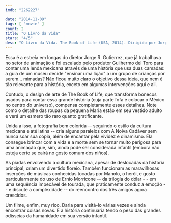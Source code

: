 ```yaml
---
imdb: "2262227"

date: "2014-11-09"
tags: [ "movie" ]
count: 2
title: "O Livro da Vida"
stars: "4/5"
desc: "O Livro da Vida. The Book of Life (USA, 2014). Dirigido por Jorge R. Gutiérrez. Escrito por Jorge R. Gutiérrez, Douglas Langdale. Com Diego Luna, Zoe Saldana, Channing Tatum, Ron Perlman, Christina Applegate, Ice Cube, Kate del Castillo, Hector Elizondo, Danny Trejo."
---
```

Essa é a estreia em longas do diretor Jorge R. Gutierrez, que já trabalhava no setor de animação e foi escalado pelo produtor Guilhermo del Toro para contar uma lenda mexicana através de uma história que usa duas camadas: a guia de um museu decide "ensinar uma lição" a um grupo de crianças por serem... mimadas? Não ficou muito claro o objetivo dessa ideia, que nem é tão relevante para a história, exceto em algumas intervenções aqui e ali.

Contudo, o design de arte de The Book of Life, que transforma bonecos usados para contar essa grande história (cuja parte fofa é colocar o México no centro do universo), compensa completamente esses detalhes. Note como o detalhe das roupas da pequena Maria estão em seu vestido adulto e verá um esmero tão raro quanto gratificante.

Unida a isso, a fotografia bem colorida -- seguindo o estilo da cultura mexicana e até latina -- cria alguns paralelos com A Noiva Cadáver sem nunca soar sua cópia, além de encantar pela vividez e dinamismo. Ela consegue brincar com a vida e a morte sem se tornar muito perigosa para uma animação que, sim, ainda pode ser considerada infantil (embora não esteja certo se cairá no gosto comum dos niños).

As piadas envolvendo a cultura mexicana, apesar de deslocadas da história principal, criam um divertido floreio. Também funcionam as maravilhosas inserções de músicas conhecidas tocadas por Manolo, o herói, e gosto particularmente do uso de Ernio Morricone -- da trilogia do dólar - - em uma sequência impecável de tourada, que praticamente conduz a emoção -- e discute a complexidade -- do reencontro dos três amigos agora crescidos.

Um filme, enfim, muy rico. Daria para visitá-lo várias vezes e ainda encontrar coisas novas. E a história continuaria tendo o peso das grandes odisseias da humanidade em sua versão infantil.
